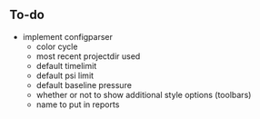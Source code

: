 ## To-do
 - implement configparser
   - color cycle
   - most recent projectdir used
   - default timelimit
   - default psi limit  
   - default baseline pressure
   - whether or not to show additional style options (toolbars)
   - name to put in reports
